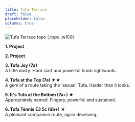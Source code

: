 ```yaml
---
title: Tufa Terrace
draft: false
placeholder: false
columns: true
---
```


![Tufa Terrace topo](/img/south-wales/south-east-limestone/WITTUFA.gif)
{.topo .w100}

**1. Project**

**2. Project**

**3. Tufa Joy (7a)**  
A little dusty. Hard start and powerful finish rightwards.

**4. Tufa at the Top (7a) *★★***  
A gem of a route taking the 'sexual' Tufa. Harder than it looks.

**5. It's Tufa at the Bottom (7a+) *★***  
Appropriately named. Fingery, powerful and sustained.

**6. Tufa Tennis E3 5c (6b+) *★***  
A pleasant companion route, again deceiving.


